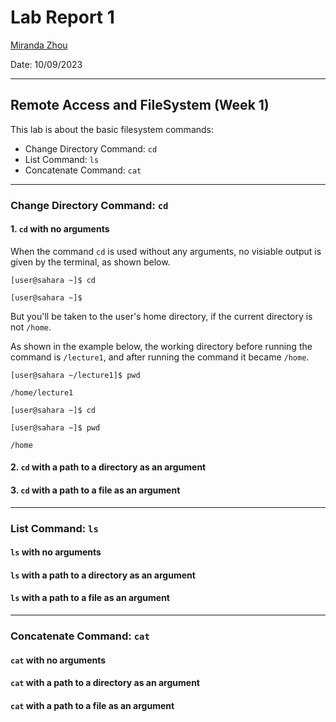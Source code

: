 # Lab Report 1 
[Miranda Zhou](https://github.com/Miranda-Y-Zhou)

Date: 10/09/2023

---

## Remote Access and FileSystem (Week 1)
This lab is about the basic filesystem commands:

* Change Directory Command: `cd`
* List Command: `ls`
* Concatenate Command: `cat`

---

### Change Directory Command: `cd`

#### 1. `cd` with no arguments

When the command `cd` is used without any arguments, no visiable output is given by the terminal, as shown below.

`[user@sahara ~]$ cd `

`[user@sahara ~]$ `

But you'll be taken to the user's home directory, if the current directory is not `/home`. 

As shown in the example below, the working directory before running the command is `/lecture1`, and after running the command it became `/home`.

`[user@sahara ~/lecture1]$ pwd`

`/home/lecture1`

`[user@sahara ~]$ cd `

`[user@sahara ~]$ pwd`

`/home`

#### 2. `cd` with a path to a directory as an argument

#### 3. `cd` with a path to a file as an argument

---

### List Command: `ls`

#### `ls` with no arguments

#### `ls` with a path to a directory as an argument

#### `ls` with a path to a file as an argument

---

### Concatenate Command: `cat`

#### `cat` with no arguments

#### `cat` with a path to a directory as an argument

#### `cat` with a path to a file as an argument


